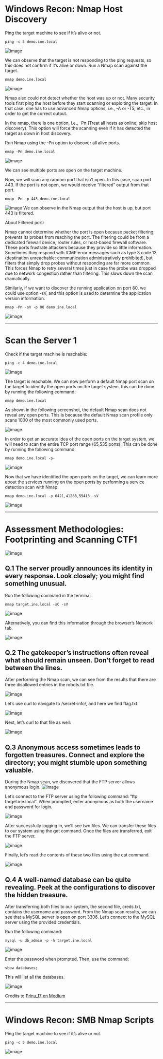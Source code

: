 # Windows Recon: Nmap Host Discovery
Ping the target machine to see if it’s alive or not.
```
ping -c 5 demo.ine.local
```
![image](https://github.com/user-attachments/assets/ade1ff62-96e5-423e-8a79-382f60324990)

We can observe that the target is not responding to the ping requests, so this does not confirm if it’s alive or down. Run a Nmap scan against the target.
```
nmap demo.ine.local
```
![image](https://github.com/user-attachments/assets/8a4bfb3a-c551-421c-b7cb-1035a22ded6c)

Nmap also could not detect whether the host was up or not. Many security tools first ping the host before they start scanning or exploiting the target. In that case, one has to use advanced Nmap options, i.e., -A or -T5, etc., in order to get the correct output.

In the nmap, there is one option, i.e., -Pn (Treat all hosts as online; skip host discovery). This option will force the scanning even if it has detected the target as down in host discovery.

Run Nmap using the -Pn option to discover all alive ports.
```
nmap -Pn demo.ine.local
```
![image](https://github.com/user-attachments/assets/dc9df96a-3a7b-4385-bea7-49e4ebe8f5b4)

We can see multiple ports are open on the target machine.

Now, we will scan any random port that isn’t open. In this case, scan port 443. If the port is not open, we would receive “filtered” output from that port.

```
nmap -Pn -p 443 demo.ine.local
```
![image](https://github.com/user-attachments/assets/8198aa1f-1633-46b9-9513-c4e38dcd404b)
We can observe in the Nmap output that the host is up, but port 443 is filtered.

About Filtered port:

Nmap cannot determine whether the port is open because packet filtering prevents its probes from reaching the port. The filtering could be from a dedicated firewall device, router rules, or host-based firewall software. These ports frustrate attackers because they provide so little information. Sometimes they respond with ICMP error messages such as type 3 code 13 (destination unreachable: communication administratively prohibited), but filters that simply drop probes without responding are far more common. This forces Nmap to retry several times just in case the probe was dropped due to network congestion rather than filtering. This slows down the scan dramatically.

Similarly, if we want to discover the running application on port 80, we could use option -sV, and this option is used to determine the application version information.
```
nmap -Pn -sV -p 80 demo.ine.local
```
![image](https://github.com/user-attachments/assets/a27712d3-e734-4495-aa72-233ffe9e68f9)

<hr />

# Scan the Server 1
Check if the target machine is reachable:
```
ping -c 4 demo.ine.local
```
![image](https://github.com/user-attachments/assets/d73c2cec-88c4-4f8f-9fdc-9e6a1518f419)

The target is reachable. We can now perform a default Nmap port scan on the target to identify the open ports on the target system, this can be done by running the following command:
```
nmap demo.ine.local
```
As shown in the following screenshot, the default Nmap scan does not reveal any open ports. This is because the default Nmap scan profile only scans 1000 of the most commonly used ports.

![image](https://github.com/user-attachments/assets/513e6e41-36ee-4ba0-90de-fe7b1f7594e1)

In order to get an accurate idea of the open ports on the target system, we will need to scan the entire TCP port range (65,535 ports). This can be done by running the following command:
```
nmap demo.ine.local -p-
```

![image](https://github.com/user-attachments/assets/b5191c08-b67a-48e9-a72b-a4f481bcb467)

Now that we have identified the open ports on the target, we can learn more about the services running on the open ports by performing a service detection scan with Nmap.

```
nmap demo.ine.local -p 6421,41288,55413 -sV
```
![image](https://github.com/user-attachments/assets/76bf9f6e-0791-4e4c-85ee-71c9112402f5)

<hr />

# Assessment Methodologies: Footprinting and Scanning CTF1
![image](https://github.com/user-attachments/assets/3052ff77-c87b-4284-8faa-02d92209acaa)

## Q.1 The server proudly announces its identity in every response. Look closely; you might find something unusual.

Run the following command in the terminal:
```
nmap target.ine.local -sC -sV
```
![image](https://github.com/user-attachments/assets/cf418fa5-3aff-4eb0-84dc-e56891d714c8)

Alternatively, you can find this information through the browser’s Network tab.

![image](https://github.com/user-attachments/assets/9d62de74-e02c-41dc-a793-7a4582bbbf95)


## Q.2 The gatekeeper’s instructions often reveal what should remain unseen. Don’t forget to read between the lines.

After performing the Nmap scan, we can see from the results that there are three disallowed entries in the robots.txt file.

![image](https://github.com/user-attachments/assets/0f4d9c3f-7664-46b9-8926-69a94bd50cb5)

Let’s use curl to navigate to /secret-info/, and here we find flag.txt.

![image](https://github.com/user-attachments/assets/ae1a4705-02de-4639-99fa-ade857a6c034)

Next, let’s curl to that file as well:

![image](https://github.com/user-attachments/assets/23d1e073-5384-424a-9cea-b5ac738ff598)


## Q.3 Anonymous access sometimes leads to forgotten treasures. Connect and explore the directory; you might stumble upon something valuable.
During the Nmap scan, we discovered that the FTP server allows anonymous login.
![image](https://github.com/user-attachments/assets/2c7a4ea4-b6c5-4fb5-9f0a-7fb2c6dba8ba)

Let’s connect to the FTP server using the following command: “ftp target.ine.local”. When prompted, enter anonymous as both the username and password for login.

![image](https://github.com/user-attachments/assets/df257e55-8875-4fc8-b29b-044aeb6b4a74)

After successfully logging in, we’ll see two files. We can transfer these files to our system using the get command. Once the files are transferred, exit the FTP server.

![image](https://github.com/user-attachments/assets/8959cdfd-d177-4787-a6e0-9a60efa590f5)

Finally, let’s read the contents of these two files using the cat command.

![image](https://github.com/user-attachments/assets/c9f0c013-69e7-49da-8c79-74810929bfdf)


## Q.4 A well-named database can be quite revealing. Peek at the configurations to discover the hidden treasure.

After transferring both files to our system, the second file, creds.txt, contains the username and password. From the Nmap scan results, we can see that a MySQL server is open on port 3306. Let’s connect to the MySQL server using the provided credentials.

Run the following command:
```
mysql -u db_admin -p -h target.ine.local
```
![image](https://github.com/user-attachments/assets/450c73c7-aee3-41ba-b1c6-9bec5f84a6e1)

Enter the password when prompted. Then, use the command:
```
show databases;
```

This will list all the databases.

![image](https://github.com/user-attachments/assets/f34214df-0daf-4da6-89e6-60ea9844f62b)


Credits to [Prinu_17 on Medium](https://prinugupta.medium.com/assessment-methodologies-footprinting-and-scanning-ctf-1-ejpt-ine-93b02e86bd7a)


<hr />


# Windows Recon: SMB Nmap Scripts
Ping the target machine to see if it’s alive or not.
```
ping -c 5 demo.ine.local
```

![image](https://github.com/user-attachments/assets/53f8ae4e-9cee-4852-90d2-cfc0261bb0ec)


